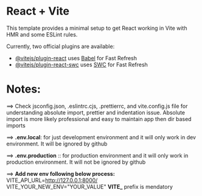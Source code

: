 # React + Vite

This template provides a minimal setup to get React working in Vite with HMR and some ESLint rules.

Currently, two official plugins are available:

- [@vitejs/plugin-react](https://github.com/vitejs/vite-plugin-react/blob/main/packages/plugin-react/README.md) uses [Babel](https://babeljs.io/) for Fast Refresh
- [@vitejs/plugin-react-swc](https://github.com/vitejs/vite-plugin-react-swc) uses [SWC](https://swc.rs/) for Fast Refresh

# Notes:

==> Check jsconfig.json, .eslintrc.cjs, .prettierrc, and vite.config.js file for understanding absolute import, prettier and indentation issue. Absolute import is more likely professional and easy to maintain app then dir based imports



==> **.env.local**: for just development environment and it will only work in dev environment. It will be ignored by github

==> **.env.production** :: for production environment and it will only work in production environment. It will not be ignored by github

==> **Add new env following below process:**
VITE_API_URL=http://127.0.0.1:8000/
VITE_YOUR_NEW_ENV="YOUR_VALUE"  **VITE_** prefix is mendatory